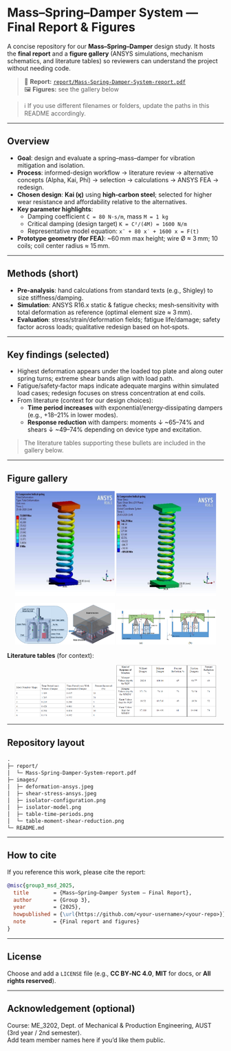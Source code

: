 # Mass–Spring–Damper System — Final Report & Figures

A concise repository for our **Mass–Spring–Damper** design study. It hosts the **final report** and a **figure gallery** (ANSYS simulations, mechanism schematics, and literature tables) so reviewers can understand the project without needing code.

> 📄 **Report:** [`report/Mass-Spring-Damper-System-report.pdf`](report/Mass-Spring-Damper-System-report.pdf)  
> 🖼️ **Figures:** see the gallery below

> ℹ️ If you use different filenames or folders, update the paths in this README accordingly.

---

## Overview
- **Goal**: design and evaluate a spring–mass–damper for vibration mitigation and isolation.  
- **Process**: informed-design workflow → literature review → alternative concepts (Alpha, Kai, Phi) → selection → calculations → ANSYS FEA → redesign.  
- **Chosen design**: **Kai (ϗ)** using **high‑carbon steel**; selected for higher wear resistance and affordability relative to the alternatives.  
- **Key parameter highlights**:  
  - Damping coefficient `C = 80 N·s/m`, mass `M = 1 kg`  
  - Critical damping (design target) `K = C²/(4M) = 1600 N/m`  
  - Representative model equation: `x¨ + 80 x˙ + 1600 x = F(t)`  
- **Prototype geometry (for FEA)**: ~60 mm max height; wire Ø ≈ 3 mm; 10 coils; coil center radius ≈ 15 mm.

---

## Methods (short)
- **Pre-analysis**: hand calculations from standard texts (e.g., Shigley) to size stiffness/damping.  
- **Simulation**: ANSYS R16.x static & fatigue checks; mesh‑sensitivity with total deformation as reference (optimal element size ≈ 3 mm).  
- **Evaluation**: stress/strain/deformation fields; fatigue life/damage; safety factor across loads; qualitative redesign based on hot‑spots.

---

## Key findings (selected)
- Highest deformation appears under the loaded top plate and along outer spring turns; extreme shear bands align with load path.  
- Fatigue/safety‑factor maps indicate adequate margins within simulated load cases; redesign focuses on stress concentration at end coils.  
- From literature (context for our design choices):  
  - **Time period increases** with exponential/energy‑dissipating dampers (e.g., +18–21% in lower modes).  
  - **Response reduction** with dampers: moments ↓ ~65–74% and shears ↓ ~49–74% depending on device type and excitation.  

> The literature tables supporting these bullets are included in the gallery below.

---

## Figure gallery

<p align="center">
  <img src="images/deformation-ansys.jpeg" alt="ANSYS total deformation of helical spring" width="46%"/>
  <img src="images/shear-stress-ansys.jpeg" alt="ANSYS shear stress (XY plane) of helical spring" width="46%"/>
</p>

<p align="center">
  <img src="images/isolator-configuration.png" alt="Configuration and installation diagram of proposed vibration isolation mounting system" width="46%"/>
  <img src="images/isolator-model.png" alt="Model of isolator system with double spring–dampers" width="46%"/>
</p>

**Literature tables** (for context):
<p align="center">
  <img src="images/table-time-periods.png" alt="Increment of building time period with damper" width="46%"/>
  <img src="images/table-moment-shear-reduction.png" alt="Moment & shear value reduction with dampers" width="46%"/>
</p>

---

## Repository layout
```
.
├─ report/
│  └─ Mass-Spring-Damper-System-report.pdf
├─ images/
│  ├─ deformation-ansys.jpeg
│  ├─ shear-stress-ansys.jpeg
│  ├─ isolator-configuration.png
│  ├─ isolator-model.png
│  ├─ table-time-periods.png
│  └─ table-moment-shear-reduction.png
└─ README.md
```

---

## How to cite
If you reference this work, please cite the report:
```bibtex
@misc{group3_msd_2025,
  title        = {Mass–Spring–Damper System — Final Report},
  author       = {Group 3},
  year         = {2025},
  howpublished = {\url{https://github.com/<your-username>/<your-repo>}},
  note         = {Final report and figures}
}
```

---

## License
Choose and add a `LICENSE` file (e.g., **CC BY‑NC 4.0**, **MIT** for docs, or **All rights reserved**).

---

## Acknowledgement (optional)
Course: ME_3202, Dept. of Mechanical & Production Engineering, AUST (3rd year / 2nd semester).  
Add team member names here if you’d like them public.
